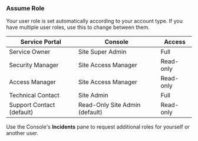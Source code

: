 ### Assume Role

Your user role is set automatically according to your account type.  If you have multiple user roles, use this to change between them.

| Service Portal | Console | Access |
|--|--|--|
| Service Owner | Site Super Admin | Full |
| Security Manager | Site Access Manager | Read-only |
| Access Manager | Site Access Manager | Read-only |
| Technical Contact | Site Admin | Full |
| Support Contact (default) | Read-Only Site Admin (default) | Read-only |
 

Use the Console's **Incidents** pane to request additional roles for yourself or another user.